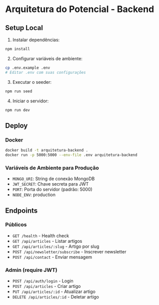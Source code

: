 # Arquitetura do Potencial - Backend

## Setup Local

1. Instalar dependências:
```bash
npm install
```

2. Configurar variáveis de ambiente:
```bash
cp .env.example .env
# Editar .env com suas configurações
```

3. Executar o seeder:
```bash
npm run seed
```

4. Iniciar o servidor:
```bash
npm run dev
```

## Deploy

### Docker
```bash
docker build -t arquitetura-backend .
docker run -p 5000:5000 --env-file .env arquitetura-backend
```

### Variáveis de Ambiente para Produção
- `MONGO_URI`: String de conexão MongoDB
- `JWT_SECRET`: Chave secreta para JWT
- `PORT`: Porta do servidor (padrão: 5000)
- `NODE_ENV`: production

## Endpoints

### Públicos
- `GET /health` - Health check
- `GET /api/articles` - Listar artigos
- `GET /api/articles/:slug` - Artigo por slug
- `POST /api/newsletter/subscribe` - Inscrever newsletter
- `POST /api/contact` - Enviar mensagem

### Admin (require JWT)
- `POST /api/auth/login` - Login
- `POST /api/articles` - Criar artigo
- `PUT /api/articles/:id` - Atualizar artigo
- `DELETE /api/articles/:id` - Deletar artigo